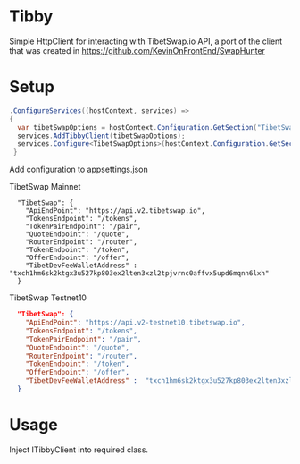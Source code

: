 # Tibby
Simple HttpClient for interacting with TibetSwap.io API, a port of the client that was created in https://github.com/KevinOnFrontEnd/SwapHunter

# Setup
```C#
.ConfigureServices((hostContext, services) =>
{
  var tibetSwapOptions = hostContext.Configuration.GetSection("TibetSwap").Get<TibetSwapOptions>();
  services.AddTibbyClient(tibetSwapOptions);
  services.Configure<TibetSwapOptions>(hostContext.Configuration.GetSection("TibetSwap"));
 }
```

Add configuration to appsettings.json

TibetSwap Mainnet
```
  "TibetSwap": {
    "ApiEndPoint": "https://api.v2.tibetswap.io",
    "TokensEndpoint": "/tokens",
    "TokenPairEndpoint": "/pair",
    "QuoteEndpoint": "/quote",
    "RouterEndpoint": "/router",
    "TokenEndpoint": "/token",
    "OfferEndpoint": "/offer",
    "TibetDevFeeWalletAddress" :  "txch1hm6sk2ktgx3u527kp803ex2lten3xzl2tpjvrnc0affvx5upd6mqnn6lxh"
  }
```

TibetSwap Testnet10
```JSON
  "TibetSwap": {
    "ApiEndPoint": "https://api.v2-testnet10.tibetswap.io",
    "TokensEndpoint": "/tokens",
    "TokenPairEndpoint": "/pair",
    "QuoteEndpoint": "/quote",
    "RouterEndpoint": "/router",
    "TokenEndpoint": "/token",
    "OfferEndpoint": "/offer",
    "TibetDevFeeWalletAddress" :  "txch1hm6sk2ktgx3u527kp803ex2lten3xzl2tpjvrnc0affvx5upd6mqnn6lxh"
  }
```

# Usage
Inject ITibbyClient into required class.



